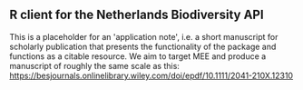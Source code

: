 R client for the Netherlands Biodiversity API
---------------------------------------------
This is a placeholder for an 'application note', i.e. a short manuscript for scholarly publication that presents the
functionality of the package and functions as a citable resource. We aim to target MEE and produce a manuscript of
roughly the same scale as this: https://besjournals.onlinelibrary.wiley.com/doi/epdf/10.1111/2041-210X.12310
